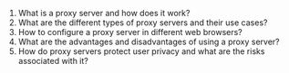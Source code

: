 

1. What is a proxy server and how does it work?
2. What are the different types of proxy servers and their use cases?
3. How to configure a proxy server in different web browsers?
4. What are the advantages and disadvantages of using a proxy server?
5. How do proxy servers protect user privacy and what are the risks associated with it?